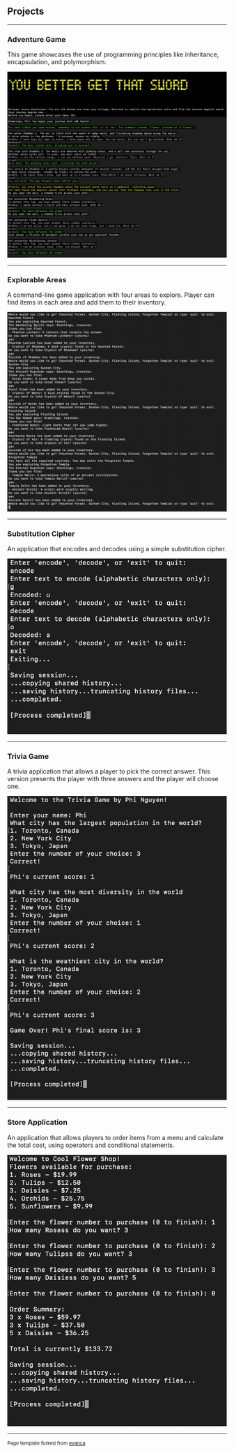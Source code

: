 ## Projects

---

### Adventure Game
This game showcases the use of programming principles like inheritance, encapsulation, and polymorphism.

<img src="https://raw.githubusercontent.com/feelittlebear/Phi-Nguyen.github.io/refs/heads/master/images/Adventure_Game.png"/>

---
### Explorable Areas
A command-line game application with four areas to explore. Player can find items in each area and add them to their inventory.

<img src="https://raw.githubusercontent.com/feelittlebear/Phi-Nguyen.github.io/refs/heads/master/images/Explorable_Areas.png"/>

---
### Substitution Cipher
An application that encodes and decodes using a simple substitution cipher.

<img src="https://raw.githubusercontent.com/feelittlebear/Phi-Nguyen.github.io/refs/heads/master/images/Substitution_Cipher.png"/>

---
### Trivia Game
A trivia application that allows a player to pick the correct answer. This version presents the player with three answers and the player will choose one. 

<img src="https://raw.githubusercontent.com/feelittlebear/Phi-Nguyen.github.io/refs/heads/master/images/Trivia_Game.png"/>

---
### Store Application
An application that allows players to order items from a menu and calculate the total cost, using operators and conditional statements.

<img src="https://raw.githubusercontent.com/feelittlebear/Phi-Nguyen.github.io/refs/heads/master/images/Store_Application.png"/>


---
<p style="font-size:11px">Page template forked from <a href="https://github.com/evanca/quick-portfolio">evanca</a></p>
<!-- Remove above link if you don't want to attibute -->
